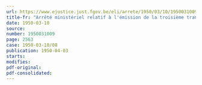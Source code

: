 ```yaml
---
url: https://www.ejustice.just.fgov.be/eli/arrete/1950/03/10/1950031009/justel
title-fr: "Arrêté ministériel relatif à l'émission de la troisième tranche, au capital nominal de 3 1/2 milliards de francs, de l'Emprunt de la Reconstruction"
date: 1950-03-10
source:
number: 1950031009
page: 2563
case: 1950-03-10/08
publication: 1950-04-03
starts:
modifies:
pdf-original:
pdf-consolidated:
---
```


